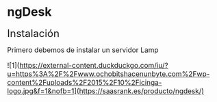 # ngDesk

<font size=5>Instalación</font>

<font size=3>Primero debemos de instalar un servidor Lamp

![1](https://external-content.duckduckgo.com/iu/?u=https%3A%2F%2Fwww.ochobitshacenunbyte.com%2Fwp-content%2Fuploads%2F2015%2F10%2Ficinga-logo.jpg&f=1&nofb=1](https://saasrank.es/producto/ngdesk/)
